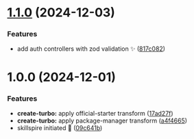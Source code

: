 # [1.1.0](https://github.com/s1lent-dev/skillspire/compare/v1.0.0...v1.1.0) (2024-12-03)


### Features

* add auth controllers with zod validation :sparkles: ([817c082](https://github.com/s1lent-dev/skillspire/commit/817c0820a85838eb9a84f144c6fb3fd58536a5c3))

# 1.0.0 (2024-12-01)


### Features

* **create-turbo:** apply official-starter transform ([17ad27f](https://github.com/s1lent-dev/skillspire/commit/17ad27f0bdab5e73ed929b1c1da1e3948d9de446))
* **create-turbo:** apply package-manager transform ([a4f4665](https://github.com/s1lent-dev/skillspire/commit/a4f466509746e3b954c67fa2b926ae239809ad8d))
* skillspire initiated :tada: ([09c641b](https://github.com/s1lent-dev/skillspire/commit/09c641b45dd1be76be8d63047e1d08168a5e98d8))
